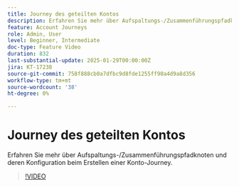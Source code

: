 ```yaml
---
title: Journey des geteilten Kontos
description: Erfahren Sie mehr über Aufspaltungs-/Zusammenführungspfadknoten und deren Konfiguration beim Erstellen einer Konto-Journey.
feature: Account Journeys
role: Admin, User
level: Beginner, Intermediate
doc-type: Feature Video
duration: 832
last-substantial-update: 2025-01-29T00:00:00Z
jira: KT-17238
source-git-commit: 758f888cb0a7dfbc9d8fde1255ff90a4d9a8d356
workflow-type: tm+mt
source-wordcount: '38'
ht-degree: 0%

---
```



# Journey des geteilten Kontos

Erfahren Sie mehr über Aufspaltungs-/Zusammenführungspfadknoten und deren Konfiguration beim Erstellen einer Konto-Journey.

>[!VIDEO](https://video.tv.adobe.com/v/3443231/?learn=on&enablevpops)

